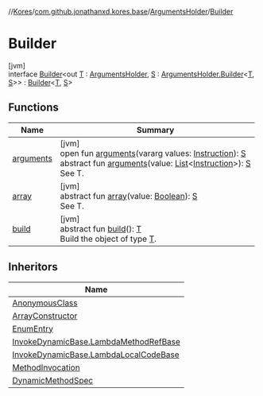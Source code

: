 //[Kores](../../../../index.md)/[com.github.jonathanxd.kores.base](../../index.md)/[ArgumentsHolder](../index.md)/[Builder](index.md)

# Builder

[jvm]\
interface [Builder](index.md)<out [T](index.md) : [ArgumentsHolder](../index.md), [S](index.md) : [ArgumentsHolder.Builder](index.md)<[T](index.md), [S](index.md)>> : [Builder](../../../com.github.jonathanxd.kores.builder/-builder/index.md)<[T](index.md), [S](index.md)>

## Functions

| Name | Summary |
|---|---|
| [arguments](arguments.md) | [jvm]<br>open fun [arguments](arguments.md)(vararg values: [Instruction](../../../com.github.jonathanxd.kores/-instruction/index.md)): [S](index.md)<br>abstract fun [arguments](arguments.md)(value: [List](https://kotlinlang.org/api/latest/jvm/stdlib/kotlin.collections/-list/index.html)<[Instruction](../../../com.github.jonathanxd.kores/-instruction/index.md)>): [S](index.md)<br>See T. |
| [array](array.md) | [jvm]<br>abstract fun [array](array.md)(value: [Boolean](https://kotlinlang.org/api/latest/jvm/stdlib/kotlin/-boolean/index.html)): [S](index.md)<br>See T. |
| [build](../../../com.github.jonathanxd.kores.builder/-builder/build.md) | [jvm]<br>abstract fun [build](../../../com.github.jonathanxd.kores.builder/-builder/build.md)(): [T](index.md)<br>Build the object of type [T](../../../com.github.jonathanxd.kores.builder/-builder/index.md). |

## Inheritors

| Name |
|---|
| [AnonymousClass](../../-anonymous-class/-builder/index.md) |
| [ArrayConstructor](../../-array-constructor/-builder/index.md) |
| [EnumEntry](../../-enum-entry/-builder/index.md) |
| [InvokeDynamicBase.LambdaMethodRefBase](../../-invoke-dynamic-base/-lambda-method-ref-base/-builder/index.md) |
| [InvokeDynamicBase.LambdaLocalCodeBase](../../-invoke-dynamic-base/-lambda-local-code-base/-builder/index.md) |
| [MethodInvocation](../../-method-invocation/-builder/index.md) |
| [DynamicMethodSpec](../../../com.github.jonathanxd.kores.common/-dynamic-method-spec/-builder/index.md) |
